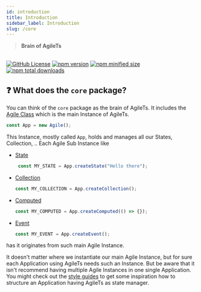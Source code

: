 ```yaml
---
id: introduction
title: Introduction
sidebar_label: Introduction
slug: /core
---
```


> **Brain of AgileTs**

 <br />

 <a href="https://github.com/agile-ts/agile">
  <img src="https://img.shields.io/github/license/agile-ts/agile.svg?label=license&style=flat&colorA=293140&colorB=4a4872" alt="GitHub License"/></a>
<a href="https://npm.im/@agile-ts/react">
  <img src="https://img.shields.io/npm/v/@agile-ts/core.svg?label=npm&style=flat&colorA=293140&colorB=4a4872" alt="npm version"/></a>
<a href="https://npm.im/@agile-ts/react">
  <img src="https://img.shields.io/bundlephobia/min/@agile-ts/core.svg?label=minified%20size&style=flat&colorA=293140&colorB=4a4872" alt="npm minified size"/></a>
<a href="https://npm.im/@agile-ts/react">
  <img src="https://img.shields.io/npm/dt/@agile-ts/core.svg?label=downloads&style=flat&colorA=293140&colorB=4a4872" alt="npm total downloads"/></a>


## ❓ What does the `core` package?

You can think of the `core` package as the brain of AgileTs.
It includes the [Agile Class](./features/agile-instance/Introduction.md) which is the main Instance of AgileTs.
```ts
const App = new Agile();
```
This Instance, mostly called `App`, holds and manages all our States, Collection, ..
Each Agile Sub Instance like 

- [State](./features/state/Introduction.md)
  ```ts
   const MY_STATE = App.createState("Hello there");
   ```
- [Collection](./features/collection/Introduction.md)
   ```ts
   const MY_COLLECTION = App.createCollection();
   ```
- [Computed](./features/computed/Introduction.md)
   ```ts
   const MY_COMPUTED = App.createComputed(() => {});
   ```
- [Event](./features/event/Introduction.md)
   ```ts
   const MY_EVENT = App.createEvent();
   ```

has it originates from such main Agile Instance.

It doesn't matter where we instantiate our main Agile Instance, but for sure
each Application using AgileTs needs such an Instance.
But be aware that it isn't recommend having multiple Agile Instances in one single Application.
You might check out the [style guides](../../main/StyleGuide.md) to get some inspiration how to structure an Application having AgileTs as state manager.
